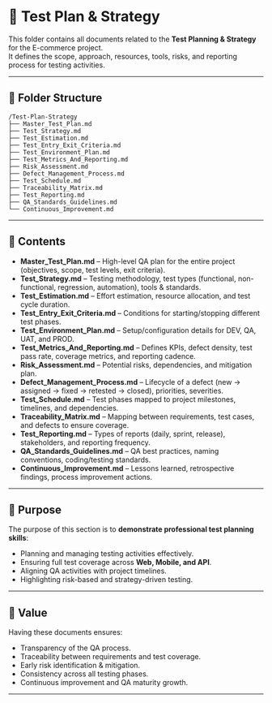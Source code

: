 # 📝 Test Plan & Strategy

This folder contains all documents related to the **Test Planning & Strategy** for the E-commerce project.  
It defines the scope, approach, resources, tools, risks, and reporting process for testing activities.  

---

## 📁 Folder Structure
```plaintext
/Test-Plan-Strategy
├── Master_Test_Plan.md
├── Test_Strategy.md
├── Test_Estimation.md
├── Test_Entry_Exit_Criteria.md
├── Test_Environment_Plan.md
├── Test_Metrics_And_Reporting.md
├── Risk_Assessment.md
├── Defect_Management_Process.md
├── Test_Schedule.md
├── Traceability_Matrix.md
├── Test_Reporting.md
├── QA_Standards_Guidelines.md
└── Continuous_Improvement.md
```
---

## 📑 Contents

- **Master_Test_Plan.md** – High-level QA plan for the entire project (objectives, scope, test levels, exit criteria).  
- **Test_Strategy.md** – Testing methodology, test types (functional, non-functional, regression, automation), tools & standards.  
- **Test_Estimation.md** – Effort estimation, resource allocation, and test cycle duration.  
- **Test_Entry_Exit_Criteria.md** – Conditions for starting/stopping different test phases.  
- **Test_Environment_Plan.md** – Setup/configuration details for DEV, QA, UAT, and PROD.  
- **Test_Metrics_And_Reporting.md** – Defines KPIs, defect density, test pass rate, coverage metrics, and reporting cadence.  
- **Risk_Assessment.md** – Potential risks, dependencies, and mitigation plan.  
- **Defect_Management_Process.md** – Lifecycle of a defect (new → assigned → fixed → retested → closed), priorities, severities.  
- **Test_Schedule.md** – Test phases mapped to project milestones, timelines, and dependencies.  
- **Traceability_Matrix.md** – Mapping between requirements, test cases, and defects to ensure coverage.  
- **Test_Reporting.md** – Types of reports (daily, sprint, release), stakeholders, and reporting frequency.  
- **QA_Standards_Guidelines.md** – QA best practices, naming conventions, coding/testing standards.  
- **Continuous_Improvement.md** – Lessons learned, retrospective findings, process improvement actions.  

---

## 🎯 Purpose
The purpose of this section is to **demonstrate professional test planning skills**:  
- Planning and managing testing activities effectively.  
- Ensuring full test coverage across **Web, Mobile, and API**.  
- Aligning QA activities with project timelines.  
- Highlighting risk-based and strategy-driven testing.  

---

## 📌 Value
Having these documents ensures:  
- Transparency of the QA process.  
- Traceability between requirements and test coverage.  
- Early risk identification & mitigation.  
- Consistency across all testing phases.  
- Continuous improvement and QA maturity growth.  

---
